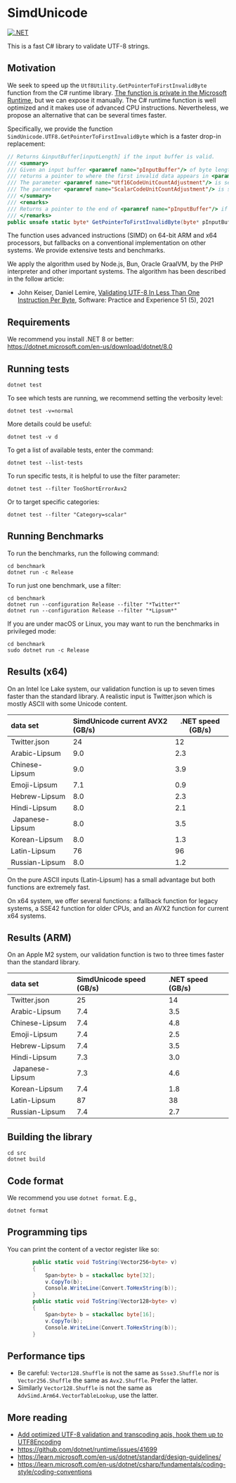 # SimdUnicode
[![.NET](https://github.com/simdutf/SimdUnicode/actions/workflows/dotnet.yml/badge.svg)](https://github.com/simdutf/SimdUnicode/actions/workflows/dotnet.yml)

This is a fast C# library to validate UTF-8 strings.


## Motivation

We seek to speed up the `Utf8Utility.GetPointerToFirstInvalidByte` function from the C# runtime library.
[The function is private in the Microsoft Runtime](https://github.com/dotnet/runtime/blob/4d709cd12269fcbb3d0fccfb2515541944475954/src/libraries/System.Private.CoreLib/src/System/Text/Unicode/Utf8Utility.Validation.cs), but we can expose it manually. The C# runtime 
function is well optimized and it makes use of advanced CPU instructions. Nevertheless, we propose
an alternative that can be several times faster.

Specifically, we provide the function `SimdUnicode.UTF8.GetPointerToFirstInvalidByte` which is a faster
drop-in replacement:
```cs
// Returns &inputBuffer[inputLength] if the input buffer is valid.
/// <summary>
/// Given an input buffer <paramref name="pInputBuffer"/> of byte length <paramref name="inputLength"/>,
/// returns a pointer to where the first invalid data appears in <paramref name="pInputBuffer"/>.
/// The parameter <paramref name="Utf16CodeUnitCountAdjustment"/> is set according to the content of the valid UTF-8 characters encountered, counting -1 for each 2-byte character, -2 for each 3-byte and 4-byte characters.
/// The parameter <paramref name="ScalarCodeUnitCountAdjustment"/> is set according to the content of the valid UTF-8 characters encountered, counting -1 for each 4-byte character.
/// </summary>
/// <remarks>
/// Returns a pointer to the end of <paramref name="pInputBuffer"/> if the buffer is well-formed.
/// </remarks>
public unsafe static byte* GetPointerToFirstInvalidByte(byte* pInputBuffer, int inputLength, out int Utf16CodeUnitCountAdjustment, out int ScalarCodeUnitCountAdjustment);
```

The function uses advanced instructions (SIMD) on 64-bit ARM and x64 processors, but fallbacks on a
conventional implementation on other systems. We provide extensive tests and benchmarks.

We apply the algorithm used by Node.js, Bun, Oracle GraalVM, by the PHP interpreter and other important systems. The algorithm has been described in the follow article:

- John Keiser, Daniel Lemire, [Validating UTF-8 In Less Than One Instruction Per Byte](https://arxiv.org/abs/2010.03090), Software: Practice and Experience 51 (5), 2021


## Requirements

We recommend you install .NET 8 or better: https://dotnet.microsoft.com/en-us/download/dotnet/8.0


## Running tests

```
dotnet test
```

To see which tests are running, we recommend setting the verbosity level:

```
dotnet test -v=normal
```

More details could be useful:
```
dotnet test -v d
```

To get a list of available tests, enter the command:

```
dotnet test --list-tests
```

To run specific tests, it is helpful to use the filter parameter:


```
dotnet test --filter TooShortErrorAvx2
```

Or to target specific categories:

```
dotnet test --filter "Category=scalar"
```

## Running Benchmarks

To run the benchmarks, run the following command:
```
cd benchmark
dotnet run -c Release
```

To run just one benchmark, use a filter:

```
cd benchmark
dotnet run --configuration Release --filter "*Twitter*"
dotnet run --configuration Release --filter "*Lipsum*"
```

If you are under macOS or Linux, you may want to run the benchmarks in privileged mode:

```
cd benchmark
sudo dotnet run -c Release
```

## Results (x64)

On an Intel Ice Lake system, our validation function is up to seven times
faster than the standard library.
A realistic input is Twitter.json which is mostly ASCII with some Unicode content.

| data set        | SimdUnicode current AVX2 (GB/s) | .NET speed (GB/s) |
|:----------------|:------------------------|-------------------|
| Twitter.json    | 24                      | 12                |
| Arabic-Lipsum   | 9.0                     | 2.3               |
| Chinese-Lipsum  | 9.0                     | 3.9               |
| Emoji-Lipsum    | 7.1                     | 0.9               |
| Hebrew-Lipsum   | 8.0                     | 2.3               |
| Hindi-Lipsum    | 8.0                     | 2.1               |
| Japanese-Lipsum | 8.0                     | 3.5               |
| Korean-Lipsum   | 8.0                     | 1.3               |
| Latin-Lipsum    | 76                      | 96                |
| Russian-Lipsum  | 8.0                     | 1.2               |

On the pure ASCII inputs (Latin-Lipsum) has a small advantage but both
functions are extremely fast.


On x64 system, we offer several functions: a fallback function for legacy systems,
a SSE42 function for older CPUs, and an AVX2 function for current x64 systems.

## Results (ARM)

On an Apple M2 system, our validation function is two to three times
faster than the standard library.

| data set      | SimdUnicode speed (GB/s) | .NET speed (GB/s) |
|:----------------|:-----------|:--------------------------|
| Twitter.json    |  25        | 14                        |
| Arabic-Lipsum   |  7.4       | 3.5                       |
| Chinese-Lipsum  |  7.4       | 4.8                       |
| Emoji-Lipsum    |  7.4       | 2.5                       |
| Hebrew-Lipsum   |  7.4       | 3.5                       |
| Hindi-Lipsum    |  7.3       | 3.0                       |
| Japanese-Lipsum |  7.3       | 4.6                       |
| Korean-Lipsum   |  7.4       | 1.8                       |
| Latin-Lipsum    |  87        | 38                        |
| Russian-Lipsum  |  7.4       | 2.7                       |


## Building the library

```
cd src
dotnet build
```

## Code format

We recommend you use `dotnet format`. E.g.,

```
dotnet format
```

## Programming tips

You can print the content of a vector register like so:

```C#
        public static void ToString(Vector256<byte> v)
        {
            Span<byte> b = stackalloc byte[32];
            v.CopyTo(b);
            Console.WriteLine(Convert.ToHexString(b));
        }
        public static void ToString(Vector128<byte> v)
        {
            Span<byte> b = stackalloc byte[16];
            v.CopyTo(b);
            Console.WriteLine(Convert.ToHexString(b));
        }
```

## Performance tips

- Be careful: `Vector128.Shuffle` is not the same as `Ssse3.Shuffle` nor is  `Vector256.Shuffle` the same as `Avx2.Shuffle`. Prefer the latter.
- Similarly `Vector128.Shuffle` is not the same as `AdvSimd.Arm64.VectorTableLookup`, use the latter.

## More reading 

- [Add optimized UTF-8 validation and transcoding apis, hook them up to UTF8Encoding](https://github.com/dotnet/coreclr/pull/21948/files#diff-2a22774bd6bff8e217ecbb3a41afad033ce0ca0f33645e9d8f5bdf7c9e3ac248)
- https://github.com/dotnet/runtime/issues/41699
- https://learn.microsoft.com/en-us/dotnet/standard/design-guidelines/
- https://learn.microsoft.com/en-us/dotnet/csharp/fundamentals/coding-style/coding-conventions
